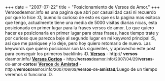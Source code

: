+++
date = "2007-07-22"
title = "Posicionamiento de Versos de Amor."
+++
Versosdeamor.info es una pagina que abri por casualidad casi ni recuerdo por que lo hice :O, bueno lo curioso de esto es que es la pagina mas exitosa que tengo, actualmente tiene una media de 5000 visitas diarias nicas, esta posicionada en primer lugar para la frases versos de amor. Lo que quiero hacer es posicionarla en primer lugar para otras frases, hace tiempo trate y por curioso que parezca baje al segundo lugar en mi keyword principal :S, asi que me paniquee y lo deje, pero hoy quiero retomarlo de nuevo. Las keywords que quiero posicionar son las siguientes, y aprovecho este post para conseguir los primeros backlinks :D. **[Versos](http://versosdeamor.info)** - http:// **versos** deamor.info<font size="-1"><span class="a">/</span></font> **[Versos Cortos](http://versosdeamor.info/2007/04/29/versos-de-amor-cortos/)** - <font size="-1"><span class="a">http://<strong>versos</strong>deamor.info/2007/04/29/<strong>versos</strong>-de-amor-<strong>cortos</strong>/ </span></font> [**Versos** de **Amistad**](http://versosdeamor.info/2007/06/09/versos-de-amistad) - <font size="-1"><span class="a">http://<strong>versos</strong>deamor.info/2007/06/09/<strong>versos</strong>-de-<strong>amistad</strong></span></font><font size="-1"><span class="a">/</span></font>Luego de un tiempo veremos si funciona :D.


